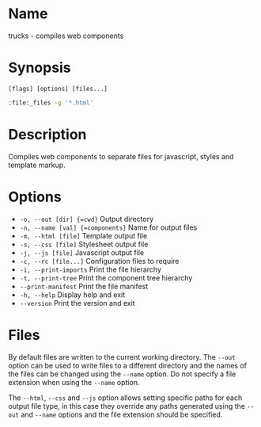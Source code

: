 # Name

trucks - compiles web components

# Synopsis

```
[flags] [options] [files...]
```

```zsh
:file:_files -g '*.html'
```

# Description

Compiles web components to separate files for javascript, styles and template markup.

# Options

+ `-o, --out [dir] {=cwd}` Output directory
+ `-n, --name [val] {=components}` Name for output files
+ `-m, --html [file]` Template output file
+ `-s, --css [file]` Stylesheet output file
+ `-j, --js [file]` Javascript output file
+ `-c, --rc [file...]` Configuration files to require
+ `-i, --print-imports` Print the file hierarchy
+ `-t, --print-tree` Print the component tree hierarchy
+ `--print-manifest` Print the file manifest
+ `-h, --help` Display help and exit
+ `--version` Print the version and exit

# Files

By default files are written to the current working directory. The `--out` option can be used to write files to a different directory and the names of the files can be changed using the `--name` option. Do not specify a file extension when using the `--name` option.

The `--html`, `--css` and `--js` option allows setting specific paths for each output file type, in this case they override any paths generated using the `--out` and `--name` options and the file extension should be specified.
